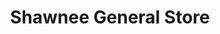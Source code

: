 ---
title: "Shawnee General Store"
url: /shawnee-on-delaware/shawnee-general-store/
shop: general
---